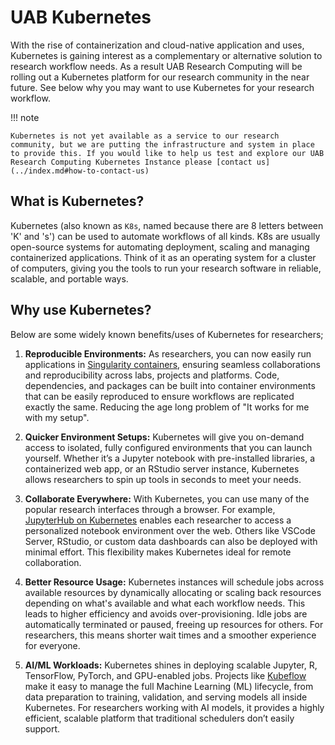 # UAB Kubernetes

With the rise of containerization and cloud-native application and uses, Kubernetes is gaining interest as a complementary or alternative solution to research workflow needs. As a result UAB Research Computing will be rolling out a Kubernetes platform for our research community in the near future. See below why you may want to use Kubernetes for your research workflow.

<!-- markdownlint-disable MD046 -->
!!! note

    Kubernetes is not yet available as a service to our research community, but we are putting the infrastructure and system in place to provide this. If you would like to help us test and explore our UAB Research Computing Kubernetes Instance please [contact us](../index.md#how-to-contact-us)
<!-- markdownlint-enable MD046 -->

## What is Kubernetes?

Kubernetes (also known as `K8s`, named because there are 8 letters between 'K' and 's') can be used to automate workflows of all kinds. K8s are usually open-source systems for automating deployment, scaling and managing containerized applications. Think of it as an operating system for a cluster of computers, giving you the tools to run your research software in reliable, scalable, and portable ways.

## Why use Kubernetes?

Below are some widely known benefits/uses of Kubernetes for researchers;

1. **Reproducible Environments:** As researchers, you can now easily run applications in [Singularity containers](../workflow_solutions/getting_containers.md), ensuring seamless collaborations and reproducibility across labs, projects and platforms. Code, dependencies, and packages can be built into container environments that can be easily reproduced to ensure workflows are replicated exactly the same. Reducing the age long problem of "It works for me with my setup".

1. **Quicker Environment Setups:** Kubernetes will give you on-demand access to isolated, fully configured environments that you can launch yourself. Whether it’s a Jupyter notebook with pre-installed libraries, a containerized web app, or an RStudio server instance, Kubernetes allows researchers to spin up tools in seconds to meet your needs.

1. **Collaborate Everywhere:** With Kubernetes, you can use many of the popular research interfaces through a browser. For example, [JupyterHub on Kubernetes](https://z2jh.jupyter.org/en/latest/#zero-to-jupyterhub-with-kubernetes) enables each researcher to access a personalized notebook environment over the web. Others like VSCode Server, RStudio, or custom data dashboards can also be deployed with minimal effort. This flexibility makes Kubernetes ideal for remote collaboration.

1. **Better Resource Usage:** Kubernetes instances will schedule jobs across available resources by dynamically allocating or scaling back resources depending on what's available and what each workflow needs. This leads to higher efficiency and avoids over-provisioning. Idle jobs are automatically terminated or paused, freeing up resources for others. For researchers, this means shorter wait times and a smoother experience for everyone.

1. **AI/ML Workloads:** Kubernetes shines in deploying scalable Jupyter, R, TensorFlow, PyTorch, and GPU-enabled jobs. Projects like [Kubeflow](https://www.kubeflow.org/docs/started/introduction/#what-is-kubeflow) make it easy to manage the full Machine Learning (ML) lifecycle, from data preparation to training, validation, and serving models all inside Kubernetes. For researchers working with AI models, it provides a highly efficient, scalable platform that traditional schedulers don’t easily support.
